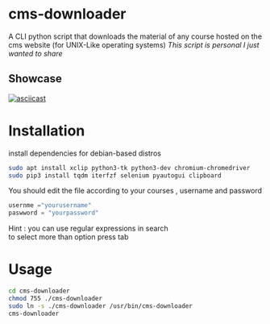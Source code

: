 # cms-downloader
A CLI python script that downloads the material of any course hosted on the  cms website (for UNIX-Like operating systems)
*This script is personal I just wanted to share*
## Showcase

[![asciicast](https://asciinema.org/a/K1QAHRyrFyj2Hzulc0y8KXrYa.svg)](https://asciinema.org/a/K1QAHRyrFyj2Hzulc0y8KXrYa)


# Installation
install dependencies for debian-based distros
```bash
sudo apt install xclip python3-tk python3-dev chromium-chromedriver 
sudo pip3 install tqdm iterfzf selenium pyautogui clipboard 
```
You should edit the file according to your courses , username and password
```python
usernme ="yourusername"
paswword = "yourpassword"
```
Hint : you can use regular expressions in search </br>
to select more than option press tab
# Usage
```bash
cd cms-downloader
chmod 755 ./cms-downloader
sudo ln -s ./cms-downloader /usr/bin/cms-downloader 
cms-downloader
```
